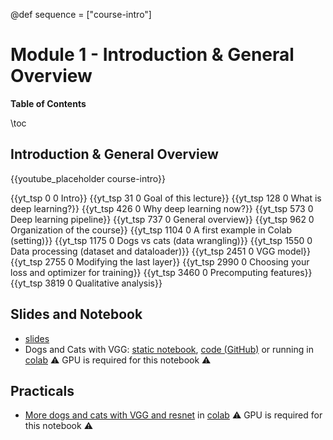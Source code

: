 @def sequence = ["course-intro"]

# Module 1 - Introduction & General Overview

**Table of Contents**

\toc


## Introduction & General Overview

{{youtube_placeholder course-intro}}

{{yt_tsp 0 0 Intro}}
{{yt_tsp 31 0 Goal of this lecture}}
{{yt_tsp 128 0 What is deep learning?}}
{{yt_tsp 426 0 Why deep learning now?}}
{{yt_tsp 573 0 Deep learning pipeline}}
{{yt_tsp 737 0 General overview}}
{{yt_tsp  962 0 Organization of the course}}
{{yt_tsp  1104 0 A first example in Colab (setting)}}
{{yt_tsp  1175 0 Dogs vs cats (data wrangling)}}
{{yt_tsp  1550 0 Data processing (dataset and dataloader)}}
{{yt_tsp  2451 0 VGG model}}
{{yt_tsp 2755 0 Modifying the last layer}}
{{yt_tsp 2990 0 Choosing your loss and optimizer for training}}
{{yt_tsp 3460 0 Precomputing features}}
{{yt_tsp 3819 0 Qualitative analysis}}

## Slides and Notebook

- [slides](https://dataflowr.github.io/slides/module1.html)
- Dogs and Cats with VGG: [static notebook](/notebooks_md/01_intro), [code (GitHub)](https://github.com/dataflowr/notebooks/blob/master/Module1/01_intro.ipynb) or running in [colab](https://colab.research.google.com/github/dataflowr/notebooks/blob/master/Module1/01_intro.ipynb) :warning: GPU is required for this notebook :warning:

## Practicals

- [More dogs and cats with VGG and resnet](https://github.com/dataflowr/notebooks/blob/master/Module1/01_practical_empty.ipynb) in [colab](https://colab.research.google.com/github/dataflowr/notebooks/blob/master/Module1/01_practical_empty.ipynb) :warning: GPU is required for this notebook :warning:

<!-- - Ask your questions on the [forum](https://forum.dataflowr.com/t/lesson-1-machine-learning-pipeline/14)

- [solution](https://forum.dataflowr.com/t/link-to-solution-1-more-dogs-and-cats/54) (forum login required) -->